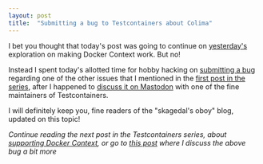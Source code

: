 ```yaml
---
layout: post
title:  "Submitting a bug to Testcontainers about Colima"
---
```


I bet you thought that today's post was going to continue on [yesterday's](/2023/01/31/test-containers-and-docker-context.html) exploration on making Docker Context work. But no! 

Instead I spent today's allotted time for hobby hacking on [submitting a bug](https://github.com/testcontainers/testcontainers-java/issues/6450) regarding one of the other issues that I mentioned in the [first post in the series](/2023/01/30/test-containers-and-colima.html), after I happened to [discuss it on Mastodon](https://mastodon.social/@skagedal/109779689243289903) with one of the fine maintainers of Testcontainers.

I will definitely keep you, fine readers of the "skagedal's oboy" blog, updated on this topic! 

_Continue reading the next post in the Testcontainers series, about [supporting Docker Context](/2023/02/02/docker-context-environment-variable.html), or go to [this post](/2023/02/07/docker-java-pr-merged.html) where I discuss the above bug a bit more_